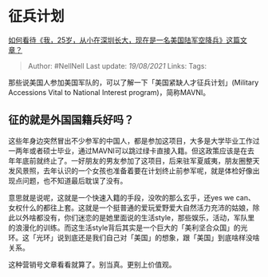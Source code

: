# 征兵计划
[如何看待《我，25岁，从小在深圳长大，现在是一名美国陆军空降兵》这篇文章？](https://www.zhihu.com/question/318577657/answer/641709792)

> Author: #NellNell 
Last update: *19/08/2021* 
Links:
Tags: 


那些说美国人参加美国军队的，可以了解一下「美国紧缺人才征兵计划」(Military Accessions Vital to National Interest program)，简称MAVNI。

## 征的就是外国国籍兵好吗？

这些年身边突然冒出不少参军的中国人，都是参加这项目，大多是大学毕业工作过一两年或者硕士毕业，通过MAVNI可以跳过绿卡直接入籍。但这政策应该是在去年年底前就终止了。一好朋友的男友参加了这项目，后来驻军夏威夷，朋友圈整天发风景照，去年认识的一个女孩也准备着要在计划终止前参军呢，就是体检好像出现点问题，也不知道最后耽误了没有。

意思就是说呢，这就是一个快速入籍的手段，没吹的那么玄乎，还yes we can、女权什么的都往上套。这就是一个挺普通的爱玩爱野爱大自然活力充沛的姑娘，除此以外啥都没有，你们迷恋的是她里面说的生活style，那些娱乐，活动，军队里的浪漫化的训练。而这生活style背后其实是一个巨大的「美利坚合众国」的光环。这「光环」说到底还是我们自己对「美国」的想象，跟「美国」到底啥样没啥关系。

这种营销号文章看看就算了。别当真。更别上价值观。

  
  


